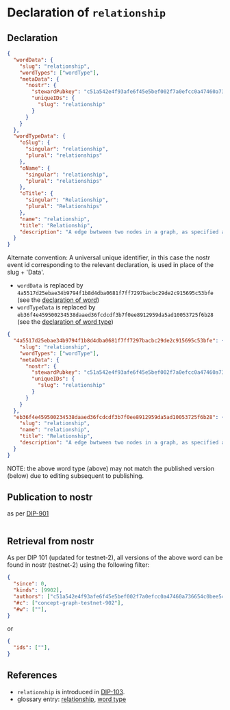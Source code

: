 # Declaration of `relationship`

## Declaration

```json
{
  "wordData": {
    "slug": "relationship",
    "wordTypes": ["wordType"],
    "metaData": {
      "nostr": {
        "stewardPubkey": "c51a542e4f93afe6f45e5bef002f7a0efcc0a47460a736654c0bee5402c482fa",
        "uniqueIDs": {
          "slug": "relationship"
        }
      }
    }
  },
  "wordTypeData": {
    "oSlug": {
      "singular": "relationship",
      "plural": "relationships"
    },
    "oName": {
      "singular": "relationship",
      "plural": "relationships"
    },
    "oTitle": {
      "singular": "Relationship",
      "plural": "Relationships"
    },
    "name": "relationship",
    "title": "Relationship",
    "description": "A edge bwtween two nodes in a graph, as specified according to the DCoSL protocol."
  }
}
```

Alternate convention:
A universal unique identifier, in this case the nostr event id corresponding to the relevant declaration, is used in place of the slug + 'Data'.
- `wordData` is replaced by `4a5517d25ebae34b9794f1b8d4dba0681f7ff7297bacbc29de2c915695c53bfe` (see the [declaration of word](word.md))
- `wordTypeData` is replaced by `eb36f4e459500234538daaed36fcdcdf3b7f0ee8912959da5ad10053725f6b28` (see the [declaration of word type](word.md))


```json
{
  "4a5517d25ebae34b9794f1b8d4dba0681f7ff7297bacbc29de2c915695c53bfe": {
    "slug": "relationship",
    "wordTypes": ["wordType"],
    "metaData": {
      "nostr": {
        "stewardPubkey": "c51a542e4f93afe6f45e5bef002f7a0efcc0a47460a736654c0bee5402c482fa",
        "uniqueIDs": {
          "slug": "relationship"
        }
      }
    }
  },
  "eb36f4e459500234538daaed36fcdcdf3b7f0ee8912959da5ad10053725f6b28": {
    "slug": "relationship",
    "name": "relationship",
    "title": "Relationship",
    "description": "A edge bwtween two nodes in a graph, as specified according to the DCoSL protocol."
  }
}
```

NOTE: the above word type (above) may not match the published version (below) due to editing subsequent to publishing.

## Publication to nostr

as per [DIP-901](../../networking/nostr/901.md)

```json

```

## Retrieval from nostr

As per DIP 101 (updated for testnet-2), all versions of the above word can be found in nostr (testnet-2) using the following filter:

```json
{
  "since": 0,
  "kinds": [9902],
  "authors": ["c51a542e4f93afe6f45e5bef002f7a0efcc0a47460a736654c0bee5402c482fa"],
  "#c": ["concept-graph-testnet-902"],
  "#w": [""],
}
```

or

```json
{
  "ids": [""],
}
```

## References

- `relationship` is introduced in [DIP-103](../103.md).
- glossary entry: [relationship](../../../glossary/relationship.md), [word type](../../../glossary/wordType.md)
